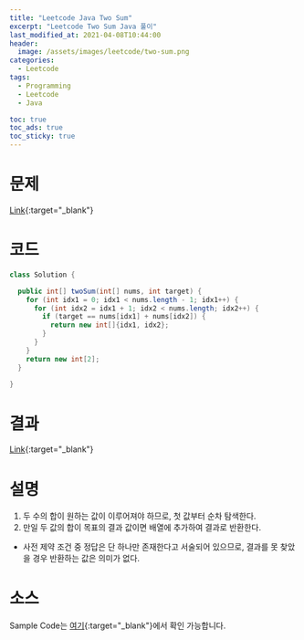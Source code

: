 ```yaml
---
title: "Leetcode Java Two Sum"
excerpt: "Leetcode Two Sum Java 풀이"
last_modified_at: 2021-04-08T10:44:00
header:
  image: /assets/images/leetcode/two-sum.png
categories:
  - Leetcode
tags:
  - Programming
  - Leetcode
  - Java

toc: true
toc_ads: true
toc_sticky: true
---
```

# 문제
[Link](https://leetcode.com/problems/two-sum){:target="_blank"}

# 코드
```java
class Solution {

  public int[] twoSum(int[] nums, int target) {
    for (int idx1 = 0; idx1 < nums.length - 1; idx1++) {
      for (int idx2 = idx1 + 1; idx2 < nums.length; idx2++) {
        if (target == nums[idx1] + nums[idx2]) {
          return new int[]{idx1, idx2};
        }
      }
    }
    return new int[2];
  }

}
```

# 결과
[Link](https://leetcode.com/submissions/detail/478105252/){:target="_blank"}

# 설명
1. 두 수의 합이 원하는 값이 이루어져야 하므로, 첫 값부터 순차 탐색한다.
2. 만일 두 값의 합이 목표의 결과 값이면 배열에 추가하여 결과로 반환한다.
- 사전 제약 조건 중 정답은 단 하나만 존재한다고 서술되어 있으므로, 결과를 못 찾았을 경우 반환하는 값은 의미가 없다.

# 소스
Sample Code는 [여기](https://github.com/GracefulSoul/leetcode/blob/master/src/main/java/gracefulsoul/problems/TwoSum.java){:target="_blank"}에서 확인 가능합니다.